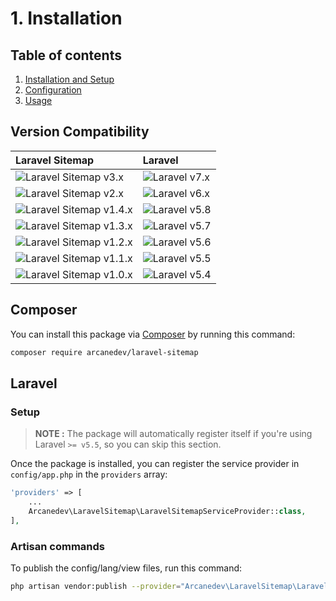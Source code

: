 # 1. Installation

## Table of contents

  1. [Installation and Setup](1-Installation-and-Setup.md)
  2. [Configuration](2-Configuration.md)
  3. [Usage](3-Usage.md)

## Version Compatibility

| Laravel Sitemap                                  | Laravel                      |
|:-------------------------------------------------|:-----------------------------|
| ![Laravel Sitemap v3.x][laravel_sitemap_3_x]     | ![Laravel v7.x][laravel_7_x] |
| ![Laravel Sitemap v2.x][laravel_sitemap_2_x]     | ![Laravel v6.x][laravel_6_x] |
| ![Laravel Sitemap v1.4.x][laravel_sitemap_1_4_x] | ![Laravel v5.8][laravel_5_8] |
| ![Laravel Sitemap v1.3.x][laravel_sitemap_1_3_x] | ![Laravel v5.7][laravel_5_7] |
| ![Laravel Sitemap v1.2.x][laravel_sitemap_1_2_x] | ![Laravel v5.6][laravel_5_6] |
| ![Laravel Sitemap v1.1.x][laravel_sitemap_1_1_x] | ![Laravel v5.5][laravel_5_5] |
| ![Laravel Sitemap v1.0.x][laravel_sitemap_1_0_x] | ![Laravel v5.4][laravel_5_4] |

[laravel_7_x]:  https://img.shields.io/badge/v7.x-supported-brightgreen.svg?style=flat-square "Laravel v7.0"
[laravel_6_x]:  https://img.shields.io/badge/v6.x-supported-brightgreen.svg?style=flat-square "Laravel v6.0"
[laravel_5_8]:  https://img.shields.io/badge/v5.8-supported-brightgreen.svg?style=flat-square "Laravel v5.8"
[laravel_5_7]:  https://img.shields.io/badge/v5.7-supported-brightgreen.svg?style=flat-square "Laravel v5.7"
[laravel_5_6]:  https://img.shields.io/badge/v5.6-supported-brightgreen.svg?style=flat-square "Laravel v5.6"
[laravel_5_5]:  https://img.shields.io/badge/v5.5-supported-brightgreen.svg?style=flat-square "Laravel v5.5"
[laravel_5_4]:  https://img.shields.io/badge/v5.4-supported-brightgreen.svg?style=flat-square "Laravel v5.4"

[laravel_sitemap_3_x]:   https://img.shields.io/badge/version-3.x-blue.svg?style=flat-square "Laravel Sitemap v3.x"
[laravel_sitemap_2_x]:   https://img.shields.io/badge/version-2.x-blue.svg?style=flat-square "Laravel Sitemap v2.x"
[laravel_sitemap_1_4_x]: https://img.shields.io/badge/version-1.4.x-blue.svg?style=flat-square "Laravel Sitemap v1.4.x"
[laravel_sitemap_1_3_x]: https://img.shields.io/badge/version-1.3.x-blue.svg?style=flat-square "Laravel Sitemap v1.3.x"
[laravel_sitemap_1_2_x]: https://img.shields.io/badge/version-1.2.x-blue.svg?style=flat-square "Laravel Sitemap v1.2.x"
[laravel_sitemap_1_1_x]: https://img.shields.io/badge/version-1.1.x-blue.svg?style=flat-square "Laravel Sitemap v1.1.x"
[laravel_sitemap_1_0_x]: https://img.shields.io/badge/version-1.0.x-blue.svg?style=flat-square "Laravel Sitemap v1.0.x"

## Composer

You can install this package via [Composer](http://getcomposer.org/) by running this command: 

```bash
composer require arcanedev/laravel-sitemap
```

## Laravel

### Setup

> **NOTE :** The package will automatically register itself if you're using Laravel `>= v5.5`, so you can skip this section.

Once the package is installed, you can register the service provider in `config/app.php` in the `providers` array:

```php
'providers' => [
    ...
    Arcanedev\LaravelSitemap\LaravelSitemapServiceProvider::class,
],
```

### Artisan commands

To publish the config/lang/view files, run this command:

```bash
php artisan vendor:publish --provider="Arcanedev\LaravelSitemap\LaravelSitemapServiceProvider"
```
